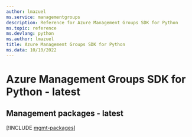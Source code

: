 ```yaml
---
author: lmazuel
ms.service: managementgroups
description: Reference for Azure Management Groups SDK for Python
ms.topic: reference
ms.devlang: python
ms.author: lmazuel
title: Azure Management Groups SDK for Python
ms.data: 10/10/2022
---
```

# Azure Management Groups SDK for Python - latest

## Management packages - latest
[!INCLUDE [mgmt-packages](management-groups-mgmt-index.md)]